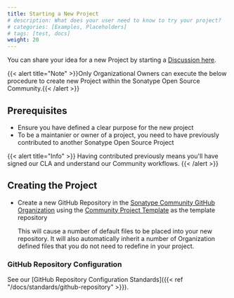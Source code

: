 ```yaml
---
title: Starting a New Project
# description: What does your user need to know to try your project?
# categories: [Examples, Placeholders]
# tags: [test, docs]
weight: 20
---
```


You can share your idea for a new Project by starting a [Discussion here](https://github.com/orgs/sonatype-nexus-community/discussions/new?category=project-proposal).

{{< alert title="Note" >}}Only Organizational Owners can execute the below procedure to create new Project within the Sonatype Open Source Community.{{< /alert >}}

## Prerequisites

- Ensure you have defined a clear purpose for the new project
- To be a maintanier or owner of a project, you need to have previously contributed to another Sonatype Open Source Project

{{< alert title="Info" >}}
Having contributed previously means you'll have signed our CLA and understand our Community workflows.
{{< /alert >}}

## Creating the Project

- Create a new GitHub Repository in the [Sonatype Community GitHub Organization](https://github.com/organizations/sonatype-nexus-community/repositories/new) using the [Community Project Template](https://github.com/sonatype-nexus-community/community-project-template) as the template repository

    This will cause a number of default files to be placed into your new repository.
    It will also automatically inherit a number of Organization defined files that you do not need to redefine in your project.

### GitHub Repository Configuration

See our [GitHub Repository Configuration Standards]({{< ref "/docs/standards/github-repository" >}}).

